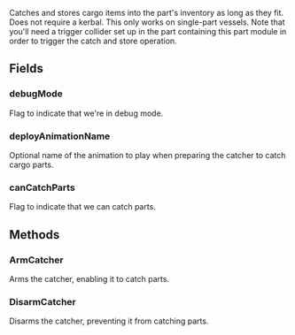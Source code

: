             
Catches and stores cargo items into the part's inventory as long as they fit. Does not require a kerbal. This only works on single-part vessels. Note that you'll need a trigger collider set up in the part containing this part module in order to trigger the catch and store operation.
        
## Fields

### debugMode
Flag to indicate that we're in debug mode.
### deployAnimationName
Optional name of the animation to play when preparing the catcher to catch cargo parts.
### canCatchParts
Flag to indicate that we can catch parts.
## Methods


### ArmCatcher
Arms the catcher, enabling it to catch parts.

### DisarmCatcher
Disarms the catcher, preventing it from catching parts.

